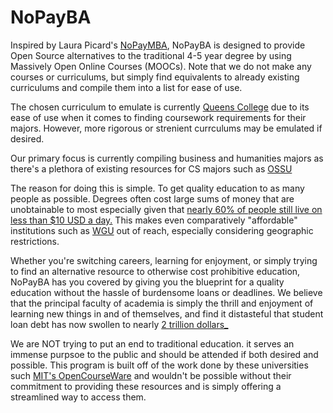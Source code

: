 # NoPayBA
Inspired by Laura Picard's [NoPayMBA](https://www.nopaymba.com), NoPayBA is designed to provide Open Source alternatives to the traditional 4-5 year degree by using Massively Open Online Courses (MOOCs). Note that we do not make any courses or curriculums, but simply find equivalents to already existing curriculums and compile them into a list for ease of use.  

The chosen curriculum to emulate is currently [Queens College](https://www.qc.cuny.edu) due to its ease of use when it comes to finding coursework requirements for their majors. However, more rigorous or strenient currculums may be emulated if desired.

Our primary focus is currently compiling business and humanities majors as there's a plethora of existing resources for CS majors such as [OSSU](https://github.com/ossu/computer-science)

The reason for doing this is simple. To get quality education to as many people as possible. Degrees often cost large sums of money that are unobtainable to most especially given that [ nearly 60% of people still live on less than $10 USD a day.](https://ourworldindata.org/grapher/share-living-with-less-than-10-int--per-day) This makes even comparatively "affordable" institutions such as [WGU](https://www.wgu.edu) out of reach, especially considering geographic restrictions. 

Whether you're switching careers, learning for enjoyment, or simply trying to find an alternative resource to otherwise cost prohibitive education, NoPayBA has you covered by giving you the blueprint for a quality education without the hassle of burdensome loans or deadlines. We believe that the principal faculty of academia is simply the thrill and enjoyment of learning new things in and of themselves, and find it distasteful that student loan debt has now swollen to nearly [2 trillion dollars_](https://www.forbes.com/advisor/student-loans/average-student-loan-debt-statistics/)

We are NOT trying to put an end to traditional education. it serves an immense purpsoe to the public and should be attended if both desired and possible. This program is built off of the work done by these universities such [MIT's OpenCourseWare](https://ocw.mit.edu) and wouldn't be possible without their commitment to providing these resources and is simply offering a streamlined way to access them.
